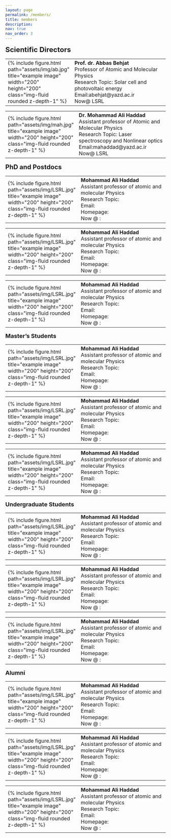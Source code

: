 ```yaml
---
layout: page
permalink: /members/
title: members
description: 
nav: true
nav_order: 3
---
```

<p><span style="font-size: 22px;"><strong>Scientific Directors</strong></span></p>
<table style="width: 100%; margin-right: calc(2%);">
    <tbody>
        <tr>
            <td style="width: 30%;">{% include figure.html path="assets/img/ab.jpg" title="example image" width="200" height="200" class="img-fluid rounded z-depth-1" %}</td>
            <td style="width: 70%;"><strong>Prof. dr. Abbas Behjat</strong><br>Professor of Atomic and Molecular Physics<br>Research Topic: Solar cell and photovoltaic energy<br>Email:abehjat@yazd.ac.ir<br>Now@ LSRL</td>
        </tr>
    </tbody>
</table>

<table style="width: 100%; margin-right: calc(2%);">
    <tbody>
        <tr>
            <td style="width: 30%;">{% include figure.html path="assets/img/mah.jpg" title="example image" width="200" height="200" class="img-fluid rounded z-depth-1" %}</td>
            <td style="width: 70%;"><strong>Dr. Mohammad Ali Haddad</strong><br>Assistant professor of Atomic and Molecular Physics<br>Research Topic: Laser spectroscopy and Nonlinear optics<br>Email:mahaddad@yazd.ac.ir<br>Now@ LSRL</td>
        </tr>
    </tbody>
</table>

<p><span style="font-size: 20px;"><strong>PhD and Postdocs</strong></span></p>
<table style="width: 100%; margin-right: calc(2%);">
    <tbody>
        <tr>
            <td style="width: 30%;">{% include figure.html path="assets/img/LSRL.jpg" title="example image" width="200" height="200" class="img-fluid rounded z-depth-1" %}</td>
            <td style="width: 70%;"><strong>Mohammad Ali Haddad</strong><br>Assistant professor of atomic and molecular Physics<br>Research Topic:<br>Email:<br>Homepage:<br>Now @ :</td>
        </tr>
    </tbody>
</table>

<table style="width: 100%; margin-right: calc(2%);">
    <tbody>
        <tr>
            <td style="width: 30%;">{% include figure.html path="assets/img/LSRL.jpg" title="example image" width="200" height="200" class="img-fluid rounded z-depth-1" %}</td>
            <td style="width: 70%;"><strong>Mohammad Ali Haddad</strong><br>Assistant professor of atomic and molecular Physics<br>Research Topic:<br>Email:<br>Homepage:<br>Now @ :</td>
        </tr>
    </tbody>
</table>

<table style="width: 100%; margin-right: calc(2%);">
    <tbody>
        <tr>
            <td style="width: 30%;">{% include figure.html path="assets/img/LSRL.jpg" title="example image" width="200" height="200" class="img-fluid rounded z-depth-1" %}</td>
            <td style="width: 70%;"><strong>Mohammad Ali Haddad</strong><br>Assistant professor of atomic and molecular Physics<br>Research Topic:<br>Email:<br>Homepage:<br>Now @ :</td>
        </tr>
    </tbody>
</table>

<p><span style="font-size: 18px;"><strong>Master&rsquo;s Students</strong></span></p>
<table style="width: 100%; margin-right: calc(2%);">
    <tbody>
        <tr>
            <td style="width: 30%;">{% include figure.html path="assets/img/LSRL.jpg" title="example image" width="200" height="200" class="img-fluid rounded z-depth-1" %}</td>
            <td style="width: 70%;"><strong>Mohammad Ali Haddad</strong><br>Assistant professor of atomic and molecular Physics<br>Research Topic:<br>Email:<br>Homepage:<br>Now @ :</td>
        </tr>
    </tbody>
</table>

<table style="width: 100%; margin-right: calc(2%);">
    <tbody>
        <tr>
            <td style="width: 30%;">{% include figure.html path="assets/img/LSRL.jpg" title="example image" width="200" height="200" class="img-fluid rounded z-depth-1" %}</td>
            <td style="width: 70%;"><strong>Mohammad Ali Haddad</strong><br>Assistant professor of atomic and molecular Physics<br>Research Topic:<br>Email:<br>Homepage:<br>Now @ :</td>
        </tr>
    </tbody>
</table>

<table style="width: 100%; margin-right: calc(2%);">
    <tbody>
        <tr>
            <td style="width: 30%;">{% include figure.html path="assets/img/LSRL.jpg" title="example image" width="200" height="200" class="img-fluid rounded z-depth-1" %}</td>
            <td style="width: 70%;"><strong>Mohammad Ali Haddad</strong><br>Assistant professor of atomic and molecular Physics<br>Research Topic:<br>Email:<br>Homepage:<br>Now @ :</td>
        </tr>
    </tbody>
</table>
<p><span style="font-size: 18px;"><strong>Undergraduate Students</strong></span></p>
<table style="width: 100%; margin-right: calc(2%);">
    <tbody>
        <tr>
            <td style="width: 30%;">{% include figure.html path="assets/img/LSRL.jpg" title="example image" width="200" height="200" class="img-fluid rounded z-depth-1" %}</td>
            <td style="width: 70%;"><strong>Mohammad Ali Haddad</strong><br>Assistant professor of atomic and molecular Physics<br>Research Topic:<br>Email:<br>Homepage:<br>Now @ :</td>
        </tr>
    </tbody>
</table>

<table style="width: 100%; margin-right: calc(2%);">
    <tbody>
        <tr>
            <td style="width: 30%;">{% include figure.html path="assets/img/LSRL.jpg" title="example image" width="200" height="200" class="img-fluid rounded z-depth-1" %}</td>
            <td style="width: 70%;"><strong>Mohammad Ali Haddad</strong><br>Assistant professor of atomic and molecular Physics<br>Research Topic:<br>Email:<br>Homepage:<br>Now @ :</td>
        </tr>
    </tbody>
</table>

<table style="width: 100%; margin-right: calc(2%);">
    <tbody>
        <tr>
            <td style="width: 30%;">{% include figure.html path="assets/img/LSRL.jpg" title="example image" width="200" height="200" class="img-fluid rounded z-depth-1" %}</td>
            <td style="width: 70%;"><strong>Mohammad Ali Haddad</strong><br>Assistant professor of atomic and molecular Physics<br>Research Topic:<br>Email:<br>Homepage:<br>Now @ :</td>
        </tr>
    </tbody>
</table>
<p><span style="font-size: 18px;"><strong>Alumni</strong></span></p>
<table style="width: 100%; margin-right: calc(2%);">
    <tbody>
        <tr>
            <td style="width: 30%;">{% include figure.html path="assets/img/LSRL.jpg" title="example image" width="200" height="200" class="img-fluid rounded z-depth-1" %}</td>
            <td style="width: 70%;"><strong>Mohammad Ali Haddad</strong><br>Assistant professor of atomic and molecular Physics<br>Research Topic:<br>Email:<br>Homepage:<br>Now @ :</td>
        </tr>
    </tbody>
</table>

<table style="width: 100%; margin-right: calc(2%);">
    <tbody>
        <tr>
            <td style="width: 30%;">{% include figure.html path="assets/img/LSRL.jpg" title="example image" width="200" height="200" class="img-fluid rounded z-depth-1" %}</td>
            <td style="width: 70%;"><strong>Mohammad Ali Haddad</strong><br>Assistant professor of atomic and molecular Physics<br>Research Topic:<br>Email:<br>Homepage:<br>Now @ :</td>
        </tr>
    </tbody>
</table>

<table style="width: 100%; margin-right: calc(2%);">
    <tbody>
        <tr>
            <td style="width: 30%;">{% include figure.html path="assets/img/LSRL.jpg" title="example image" width="200" height="200" class="img-fluid rounded z-depth-1" %}</td>
            <td style="width: 70%;"><strong>Mohammad Ali Haddad</strong><br>Assistant professor of atomic and molecular Physics<br>Research Topic:<br>Email:<br>Homepage:<br>Now @ :</td>
        </tr>
    </tbody>
</table>
